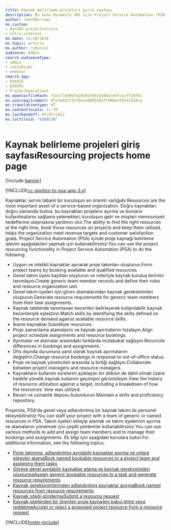 ```yaml
---
title: Kaynak belirleme projeleri giriş sayfası
description: Bu konu Dynamics 365 için Project Service Automation (PSA) içindeki kaynak yönetimi özellikleri hakkında bilgi sağlar.
author: JohnPBurrows
ms.custom:
- dyn365-projectservice
- intro-internal
ms.date: 11/28/2018
ms.topic: article
ms.author: ruhercul
audience: Admin
search.audienceType:
- admin
- customizer
- enduser
search.app:
- D365CE
- D365PS
- ProjectOperations
ms.openlocfilehash: 71e1774d097e2929a7d51d19b3cebfcacff28f0c
ms.sourcegitcommit: 0fafe022731f0e1e8693382ff906e3f8541d34ca
ms.translationtype: HT
ms.contentlocale: tr-TR
ms.lasthandoff: 07/07/2021
ms.locfileid: "6369130"
---
```

# <a name="resourcing-projects-home-page"></a><span data-ttu-id="8f3c8-103">Kaynak belirleme projeleri giriş sayfası</span><span class="sxs-lookup"><span data-stu-id="8f3c8-103">Resourcing projects home page</span></span>

[!include [banner](../includes/psa-now-project-operations.md)]

[!INCLUDE[cc-applies-to-psa-app-3.x](../includes/cc-applies-to-psa-app-3x.md)]

<span data-ttu-id="8f3c8-104">Kaynaklar, servis tabanlı bir kuruluşun en önemli varlığıdır.</span><span class="sxs-lookup"><span data-stu-id="8f3c8-104">Resources are the most important asset of a service-based organization.</span></span> <span data-ttu-id="8f3c8-105">Doğru kaynakları doğru zamanda bulma, bu kaynakları projelere ayırma ve bunların kullanılmalarını sağlama yetenekleri; kuruluşun gelir ve müşteri memnuniyeti hedeflerine ulaşmasına yardımcı olur.</span><span class="sxs-lookup"><span data-stu-id="8f3c8-105">The ability to find the right resources at the right time, book those resources on projects and keep them utilized, helps the organization meet revenue targets and customer satisfaction goals.</span></span> <span data-ttu-id="8f3c8-106">Project Service Automation (PSA) içinde proje kaynağı belirleme işlevini aşağıdakileri yapmak için kullanabilirsiniz:</span><span class="sxs-lookup"><span data-stu-id="8f3c8-106">You can use the project resourcing functionality in Project Service Automation (PSA) to do the following:</span></span>

- <span data-ttu-id="8f3c8-107">Uygun ve nitelikli kaynaklar ayırarak proje takımları oluşturun.</span><span class="sxs-lookup"><span data-stu-id="8f3c8-107">Form project teams by booking available and qualified resources.</span></span>
- <span data-ttu-id="8f3c8-108">Genel takım üyesi kayıtları oluşturun ve rolleriyle kaynak kuruluş birimini tanımlayın.</span><span class="sxs-lookup"><span data-stu-id="8f3c8-108">Create generic team member records and define their roles and resource organization unit.</span></span>
- <span data-ttu-id="8f3c8-109">Genel takım üyeleri için görev atamalarından kaynak gereksinimleri oluşturun.</span><span class="sxs-lookup"><span data-stu-id="8f3c8-109">Generate resource requirements for generic team members from their task assignments.</span></span>
- <span data-ttu-id="8f3c8-110">Kaynak talebinde tanımlanan becerileri belirleyerek kullanılabilir kaynak becerileriyle eşleştirin.</span><span class="sxs-lookup"><span data-stu-id="8f3c8-110">Match skills by identifying the skills defined on the resource demand against available resource skills.</span></span>
- <span data-ttu-id="8f3c8-111">İkame kaynaklar.</span><span class="sxs-lookup"><span data-stu-id="8f3c8-111">Substitute resources.</span></span>
- <span data-ttu-id="8f3c8-112">Proje zamanlama atamalarını ve kaynak ayırmalarını hizalayın.</span><span class="sxs-lookup"><span data-stu-id="8f3c8-112">Align project schedule assignments and resource bookings.</span></span>
- <span data-ttu-id="8f3c8-113">Ayırmalar ve atamalar arasındaki farklarda mutabakat sağlayın.</span><span class="sxs-lookup"><span data-stu-id="8f3c8-113">Reconcile differences in bookings and assignments.</span></span>
- <span data-ttu-id="8f3c8-114">Ofis dışında durumuna yanıt olarak kaynak ayırmalarını değiştirin.</span><span class="sxs-lookup"><span data-stu-id="8f3c8-114">Change resource bookings in response to out-of-office status.</span></span>
- <span data-ttu-id="8f3c8-115">Proje ve kaynak yöneticileri arasında iş birliği sağlayın.</span><span class="sxs-lookup"><span data-stu-id="8f3c8-115">Collaborate between project managers and resource managers.</span></span>
- <span data-ttu-id="8f3c8-116">Kaynakların kullanım sürelerini açıklayan bir döküm de dahil olmak üzere hedefe yönelik kaynak kullanım geçmişini görüntüleyin.</span><span class="sxs-lookup"><span data-stu-id="8f3c8-116">View the history of resource utilization against a target, including a breakdown of how the resources' time was utilized.</span></span>
- <span data-ttu-id="8f3c8-117">Beceri ve uzmanlık deposu bulundurun.</span><span class="sxs-lookup"><span data-stu-id="8f3c8-117">Maintain a skills and proficiency repository.</span></span>


<span data-ttu-id="8f3c8-118">Projenize, PSA'da genel veya adlandırılmış bir kaynak takımı ile personel ekleyebilirsiniz.</span><span class="sxs-lookup"><span data-stu-id="8f3c8-118">You can staff your project with a team of generic or named resources in PSA.</span></span> <span data-ttu-id="8f3c8-119">Takım üyeleri ekleyip atamak ve takım üyelerinin ayırma ve atamalarını yönetmek için çeşitli yöntemler kullanabilirsiniz.</span><span class="sxs-lookup"><span data-stu-id="8f3c8-119">You can use various methods to add and assign team members and to manage their bookings and assignments.</span></span> <span data-ttu-id="8f3c8-120">Ek bilgi için aşağıdaki konulara bakın:</span><span class="sxs-lookup"><span data-stu-id="8f3c8-120">For additional information, see the following topics:</span></span>

- [<span data-ttu-id="8f3c8-121">Proje takımına, adlandırılmış ayrılabilir kaynaklar ayırma ve onlara görevler atama</span><span class="sxs-lookup"><span data-stu-id="8f3c8-121">Book named bookable resources to a project team and assigning them tasks</span></span>](assign-named-bookable-resource.md)
- [<span data-ttu-id="8f3c8-122">Göreve genel ayrılabilir kaynaklar atama ve kaynak gereksinimleri oluşturma</span><span class="sxs-lookup"><span data-stu-id="8f3c8-122">Assign generic bookable resources to a task and generate resource requirements</span></span>](assign-generic-bookable-resource.md)
- [<span data-ttu-id="8f3c8-123">Kaynak gereksinimlerinden adlandırılmış kaynaklar ayırma</span><span class="sxs-lookup"><span data-stu-id="8f3c8-123">Book named resources from resource requirements</span></span>](book-named-resource.md)
- [<span data-ttu-id="8f3c8-124">Kaynak isteği gönderme</span><span class="sxs-lookup"><span data-stu-id="8f3c8-124">Submit a resource request</span></span>](submit-resource-request.md)
- [<span data-ttu-id="8f3c8-125">Kaynak isteğinden bir önerilen proje kaynağını kabul etme veya reddetme</span><span class="sxs-lookup"><span data-stu-id="8f3c8-125">Accept or reject a proposed project resource from a resource request</span></span>](accept-reject-proposed-resource.md)


[!INCLUDE[footer-include](../includes/footer-banner.md)]